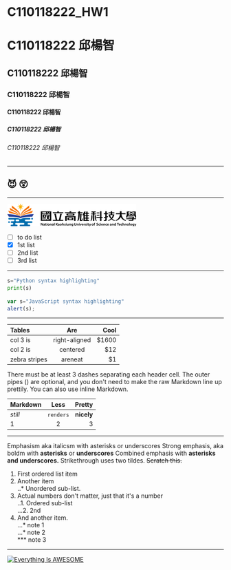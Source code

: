 # C110118222_HW1

# C110118222 邱楊智
## C110118222 邱楊智
### C110118222 邱楊智
#### C110118222 邱楊智
##### C110118222 邱楊智
###### C110118222 邱楊智

----

## 😈  😲

----

![NKUST]( logo.png "NKUSTTTT")

- [ ] to do list
- [x] 1st list
- [ ] 2nd list
- [ ] 3rd list

----

```python
s="Python syntax highlighting"
print(s)
```

```js
var s="JavaScript syntax highlighting"
alert(s);
```

----

| **Tables** | **Are** | **Cool** |
|:------------|:--------------:|-----:|
| col 3 is    | right-aligned  | $1600|
| col 2 is    | centered  | $12|
| zebra stripes    | areneat  | $1|

There must be at least 3 dashes separating each header cell. The outer pipes () are optional, and you don't need to make the raw Markdown line up prettily. You can also use inline Markdown.

| **Markdown** | **Less** | **Pretty** |
|:------------|:--------------:|-----:|
| *still*    | `renders`  | **nicely** |
| 1   | 2  | 3 |

----

Emphasism aka italicsm with asterisks or underscores
Strong emphasis, aka boldm with **asterisks** or **underscores**
Combined emphasis with **asterisks and underscores.**
Strikethrough uses two tildes. ~~Scratch this.~~

1. First ordered list item
2. Another item <br>
..*  Unordered sub-list.
4. Actual numbers don't matter, just that it's a number</br>
..1. Ordered sub-list</br>
...2. 2nd
5. And another item.</br>
...* note 1</br>
...* note 2</br>
***  note 3

----

[![Everything Is AWESOME](https://img.youtube.com/vi/StTqXEQ2l-Y/0.jpg)](https://www.youtube.com/watch?v=StTqXEQ2l-Y "Everything Is AWESOME")
